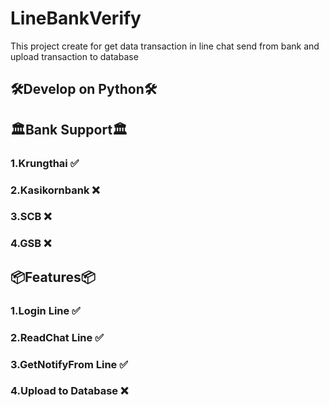 # LineBankVerify
This project create for get data transaction in line chat send from bank and upload transaction to database

## 🛠️Develop on Python🛠️

## 🏛️Bank Support🏛️

### 1.Krungthai ✅

### 2.Kasikornbank ❌

### 3.SCB ❌

### 4.GSB ❌

## 📦Features📦

### 1.Login Line ✅

### 2.ReadChat Line ✅

### 3.GetNotifyFrom Line ✅

### 4.Upload to Database ❌
